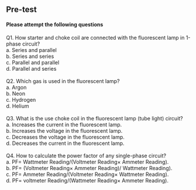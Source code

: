 ## Pre-test
#### Please attempt the following questions

Q1. How starter and choke coil are connected with the fluorescent lamp in 1-phase circuit?<br>
a.	Series and parallel<br>
b.	Series and series<br>
c.	Parallel and parallel<br>
d.	Parallel and series<br><br>
Q2. Which gas is used in the fluorescent lamp?<br>
a.	Argon<br>
b.	Neon<br>
c.	Hydrogen<br>
d.	Helium <br><br>
Q3. What is the use choke coil in the fluorescent lamp (tube light) circuit?<br>
a.	Increases the current in the fluorescent lamp.<br>
b.	Increases the voltage in the fluorescent lamp.<br>
c.	Decreases the voltage in the fluorescent lamp.<br>
d.	Decreases the current in the fluorescent lamp.<br><br>
Q4. How to calculate the power factor of any single-phase circuit?<br>
a.	PF= Wattmeter Reading/(Voltmeter Reading× Ammeter Reading).<br>
b.	PF= (Voltmeter Reading× Ammeter Reading)/ Wattmeter Reading).<br>
c.	PF= Ammeter Reading/(Voltmeter Reading× Wattmeter Reading).<br>
d.	PF= voltmeter Reading/(Wattmeter Reading× Ammeter Reading).<br>
